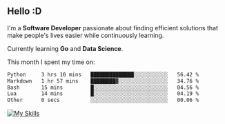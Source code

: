 ## Hello :D

I'm a **Software Developer** passionate about finding efficient solutions that make people's lives easier while continuously learning. 

Currently learning **Go** and **Data Science**.

This month I spent my time on: 
<!--START_SECTION:waka-->

```txt
Python     3 hrs 10 mins   ██████████████░░░░░░░░░░░   56.42 %
Markdown   1 hr 57 mins    ████████▓░░░░░░░░░░░░░░░░   34.76 %
Bash       15 mins         █░░░░░░░░░░░░░░░░░░░░░░░░   04.56 %
Lua        14 mins         █░░░░░░░░░░░░░░░░░░░░░░░░   04.19 %
Other      0 secs          ░░░░░░░░░░░░░░░░░░░░░░░░░   00.06 %
```

<!--END_SECTION:waka-->

[![My Skills](https://skillicons.dev/icons?i=dotnet,py,selenium,html,css,js,jquery,linux,c,md)](https://skillicons.dev)
